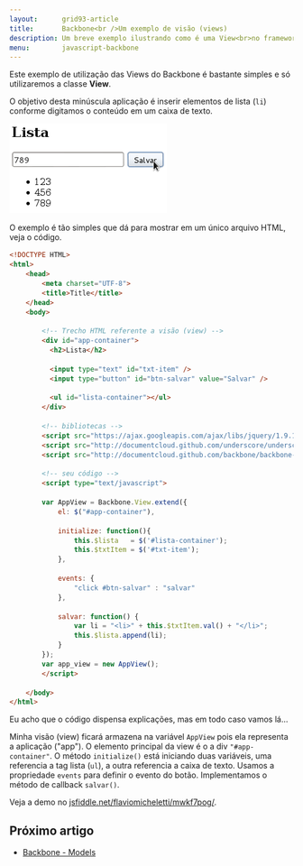 ```yaml
---
layout:      grid93-article
title:       Backbone<br />Um exemplo de visão (views)
description: Um breve exemplo ilustrando como é uma View<br>no framework Backbone (JavaScript)
menu:        javascript-backbone
---
```


Este exemplo de utilização das Views do Backbone é bastante simples e só utilizaremos a classe __View__.

O objetivo desta minúscula aplicação é inserir elementos de lista (`li`) conforme digitamos o conteúdo em um caixa de texto.

![](backbone-exemplo-1.png)

O exemplo é tão simples que dá para mostrar em um único arquivo HTML, veja o código.

```html
<!DOCTYPE HTML>
<html>
    <head>
        <meta charset="UTF-8">
        <title>Title</title>
    </head>
    <body>

        <!-- Trecho HTML referente a visão (view) -->
        <div id="app-container">
          <h2>Lista</h2>
          
          <input type="text" id="txt-item" />
          <input type="button" id="btn-salvar" value="Salvar" />

          <ul id="lista-container"></ul>
        </div>

        <!-- bibliotecas -->
        <script src="https://ajax.googleapis.com/ajax/libs/jquery/1.9.1/jquery.min.js"></script>
        <script src="http://documentcloud.github.com/underscore/underscore-min.js"></script>
        <script src="http://documentcloud.github.com/backbone/backbone-min.js"></script>

        <!-- seu código -->
        <script type="text/javascript">

        var AppView = Backbone.View.extend({
            el: $("#app-container"),

            initialize: function(){
                this.$lista   = $('#lista-container');
                this.$txtItem = $('#txt-item');
            },

            events: {
                "click #btn-salvar" : "salvar"
            },

            salvar: function() {
                var li = "<li>" + this.$txtItem.val() + "</li>";
                this.$lista.append(li);
            }
        });
        var app_view = new AppView();
        </script>

    </body>
</html>
```

Eu acho que o código dispensa explicações, mas em todo caso vamos lá...

Minha visão (view) ficará armazena na variável `AppView` pois ela representa a aplicação ("app"). O elemento principal
da view é o a div `"#app-container"`. O método `initialize()` está iniciando duas variáveis, uma referencia a tag lista
(`ul`), a outra referencia a caixa de texto. Usamos a propriedade `events` para definir o evento do botão.
Implementamos o método de callback `salvar()`.

Veja a demo no [jsfiddle.net/flaviomicheletti/mwkf7pog/](http://jsfiddle.net/flaviomicheletti/mwkf7pog/ "link-externo").



Próximo artigo
--

- [Backbone - Models](/javascript/backbone-models/)